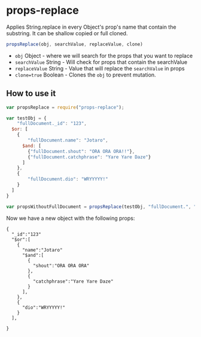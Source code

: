 # props-replace
Applies String.replace in every Object's prop's name that contain the substring. It can be shallow copied or full cloned.

````javascript
propsReplace(obj, searchValue, replaceValue, clone)
````

 - `obj` Object - where we will search for the props that you want to replace
 - `searchValue` String - Will check for props that contain the searchValue
 - `replaceValue` String - Value that will replace the `searchValue` in props
 - `clone=true` Boolean - Clones the `obj` to prevent mutation.
 

## How to use it
````javascript
var propsReplace = require("props-replace");

var testObj = {
	"fullDocument._id": "123",
  $or: [
  	{
    	"fullDocument.name": "Jotaro",
      $and: [
      	{"fullDocument.shout": "ORA ORA ORA!!"},
        {"fullDocument.catchphrase": "Yare Yare Daze"}
      ]
    },
    {
    	"fullDocument.dio": "WRYYYYY!"
    }
  ]
}

var propsWithoutFullDocument = propsReplace(testObj, "fullDocument.", "");
````

Now we have a new object with the following props:
````
{
  "_id":"123"
  "$or":[
    {
      "name":"Jotaro"
      "$and":[
        {
          "shout":"ORA ORA ORA"
        },
        {
          "catchphrase":"Yare Yare Daze"
        }
      ],
    },
    {
      "dio":"WRYYYYY!"
    }
  ],
  
}
````
